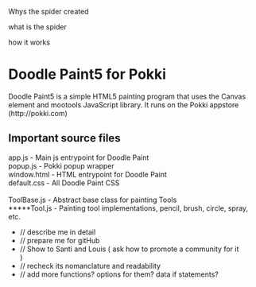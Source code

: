 Whys the spider created

what is the spider

how it works 


<h1>Doodle Paint5 for Pokki</h1>
Doodle Paint5 is a simple HTML5 painting program that uses the Canvas element and mootools JavaScript library.
It runs on the Pokki appstore (http://pokki.com)

<h2>Important source files</h2>
app.js - Main js entrypoint for Doodle Paint<br />
popup.js - Pokki popup wrapper<br />
window.html - HTML entrypoint for Doodle Paint<br />
default.css - All Doodle Paint CSS<br />
<br />
ToolBase.js - Abstract base class for painting Tools<br />
*****Tool.js - Painting tool implementations, pencil, brush, circle, spray, etc.<br />




 *  // describe me in detail                                            
 *  // prepare me for gitHub                                            
 *  // Show to Santi and Louis ( ask how to promote a community for it \
)                                                                       
 *  // recheck its nomanclature and readability                         
 *  // add more functions? options for them? data if statements?    